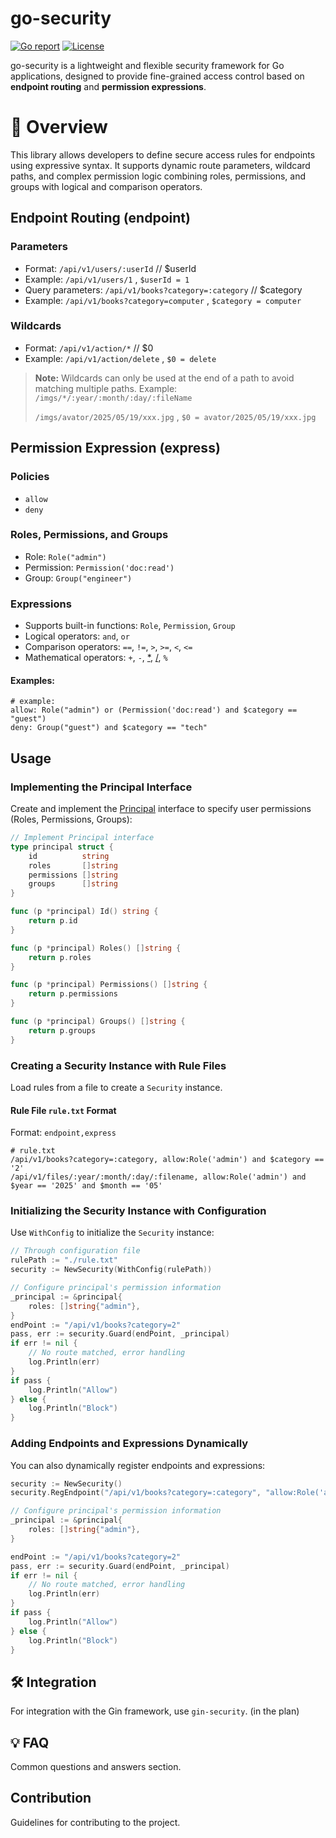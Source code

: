 # go-security

[![Go report](https://goreportcard.com/badge/github.com/einsitang/go-security)](https://goreportcard.com/report/github.com/einsitang/go-security)
[![License](https://img.shields.io/github/license/einsitang/go-security)](./LICENSE)

go-security is a lightweight and flexible security framework for Go applications, designed to provide fine-grained access control based on **endpoint routing** and **permission expressions**.

# 🚀 Overview

This library allows developers to define secure access rules for endpoints using expressive syntax. It supports dynamic route parameters, wildcard paths, and complex permission logic combining roles, permissions, and groups with logical and comparison operators.

## Endpoint Routing (endpoint)

### Parameters
- Format: `/api/v1/users/:userId` // $userId
- Example: `/api/v1/users/1` , `$userId = 1`
- Query parameters: `/api/v1/books?category=:category` // $category
- Example: `/api/v1/books?category=computer` , `$category = computer`

### Wildcards
- Format: `/api/v1/action/*` // $0
- Example: `/api/v1/action/delete` , `$0 = delete`
> **Note:** Wildcards can only be used at the end of a path to avoid matching multiple paths.
> Example:
> `/imgs/*/:year/:month/:day/:fileName`
>
> `/imgs/avator/2025/05/19/xxx.jpg` , `$0 = avator/2025/05/19/xxx.jpg`

## Permission Expression (express)

### Policies
- `allow`
- `deny`

### Roles, Permissions, and Groups
- Role: `Role("admin")`
- Permission: `Permission('doc:read')`
- Group: `Group("engineer")`

### Expressions
- Supports built-in functions: `Role`, `Permission`, `Group`
- Logical operators: `and`, `or`
- Comparison operators: `==`, `!=`, `>`, `>=`, `<`, `<=`
- Mathematical operators: `+`, `-`, [*](file:///Users/einsitang/github/sevlow/go-security/README.md), [/](file:///Users/einsitang/github/sevlow/go-security/README.md), `%`

#### Examples:
``` 
# example:
allow: Role("admin") or (Permission('doc:read') and $category == "guest")
deny: Group("guest") and $category == "tech"
```

## Usage

### Implementing the Principal Interface
Create and implement the [Principal](file:///Users/einsitang/github/sevlow/go-security/internal/expr/ctx/context.go#L2-L7) interface to specify user permissions (Roles, Permissions, Groups):

```go
// Implement Principal interface
type principal struct {
    id          string
    roles       []string
    permissions []string
    groups      []string
}

func (p *principal) Id() string {
    return p.id
}

func (p *principal) Roles() []string {
    return p.roles
}

func (p *principal) Permissions() []string {
    return p.permissions
}

func (p *principal) Groups() []string {
    return p.groups
}
```

### Creating a Security Instance with Rule Files
Load rules from a file to create a `Security` instance.

#### Rule File `rule.txt` Format
Format: `endpoint,express`

```
# rule.txt
/api/v1/books?category=:category, allow:Role('admin') and $category == '2'
/api/v1/files/:year/:month/:day/:filename, allow:Role('admin') and $year == '2025' and $month == '05'
```

### Initializing the Security Instance with Configuration
Use `WithConfig` to initialize the `Security` instance:

```go
// Through configuration file
rulePath := "./rule.txt"
security := NewSecurity(WithConfig(rulePath))

// Configure principal's permission information
_principal := &principal{
    roles: []string{"admin"},
}
endPoint := "/api/v1/books?category=2"
pass, err := security.Guard(endPoint, _principal)
if err != nil {
    // No route matched, error handling
    log.Println(err)
}
if pass {
    log.Println("Allow")
} else {
    log.Println("Block")
}
```

### Adding Endpoints and Expressions Dynamically
You can also dynamically register endpoints and expressions:

```go
security := NewSecurity()
security.RegEndpoint("/api/v1/books?category=:category", "allow:Role('admin') and $category == '2'")

// Configure principal's permission information
_principal := &principal{
    roles: []string{"admin"},
}

endPoint := "/api/v1/books?category=2"
pass, err := security.Guard(endPoint, _principal)
if err != nil {
    // No route matched, error handling
    log.Println(err)
}
if pass {
    log.Println("Allow")
} else {
    log.Println("Block")
}
```

## 🛠️ Integration
For integration with the Gin framework, use `gin-security`. (in the plan)

## 💡 FAQ
Common questions and answers section.

## Contribution
Guidelines for contributing to the project.
